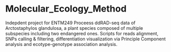 # Molecular_Ecology_Method
Indepdent project for ENTM249
Proceess ddRAD-seq data of Arctostaphylos glandulosa, a plant species composed of multiple subspecies including two endangered ones. Scripts for reads alignment, SNPs calling & filtering, differentiation visualization via Principle Component analysis and ecotype-genotype association analysis.
